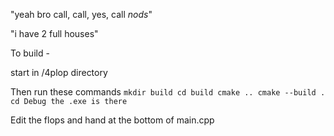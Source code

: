 "yeah bro call, call, yes, call *nods*"

"i have 2 full houses"



To build - 

start in /4plop directory

Then run these commands
`mkdir build
cd build
cmake ..
cmake --build .
cd Debug
the .exe is there 
`

Edit the flops and hand at the bottom of main.cpp
